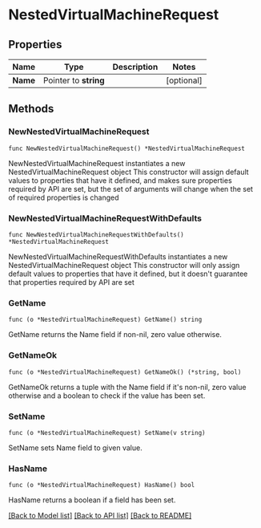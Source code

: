 # NestedVirtualMachineRequest

## Properties

Name | Type | Description | Notes
------------ | ------------- | ------------- | -------------
**Name** | Pointer to **string** |  | [optional] 

## Methods

### NewNestedVirtualMachineRequest

`func NewNestedVirtualMachineRequest() *NestedVirtualMachineRequest`

NewNestedVirtualMachineRequest instantiates a new NestedVirtualMachineRequest object
This constructor will assign default values to properties that have it defined,
and makes sure properties required by API are set, but the set of arguments
will change when the set of required properties is changed

### NewNestedVirtualMachineRequestWithDefaults

`func NewNestedVirtualMachineRequestWithDefaults() *NestedVirtualMachineRequest`

NewNestedVirtualMachineRequestWithDefaults instantiates a new NestedVirtualMachineRequest object
This constructor will only assign default values to properties that have it defined,
but it doesn't guarantee that properties required by API are set

### GetName

`func (o *NestedVirtualMachineRequest) GetName() string`

GetName returns the Name field if non-nil, zero value otherwise.

### GetNameOk

`func (o *NestedVirtualMachineRequest) GetNameOk() (*string, bool)`

GetNameOk returns a tuple with the Name field if it's non-nil, zero value otherwise
and a boolean to check if the value has been set.

### SetName

`func (o *NestedVirtualMachineRequest) SetName(v string)`

SetName sets Name field to given value.

### HasName

`func (o *NestedVirtualMachineRequest) HasName() bool`

HasName returns a boolean if a field has been set.


[[Back to Model list]](../README.md#documentation-for-models) [[Back to API list]](../README.md#documentation-for-api-endpoints) [[Back to README]](../README.md)



